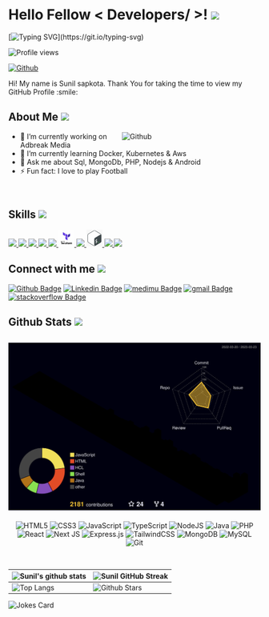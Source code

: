 <h1> Hello Fellow < Developers/ >! <img src = "https://raw.githubusercontent.com/MartinHeinz/MartinHeinz/master/wave.gif" width = 30px> </h1>
<p align='center'>
</p>

[![Typing SVG](https://readme-typing-svg.herokuapp.com/?size=32&duration=3000&color=f06667&lines=Welcome+to+my+Github;)](https://git.io/typing-svg)

![Profile views](https://visitor-badge.glitch.me/badge?page_id=sunil-9.sunil-9)

[![Github](https://img.shields.io/github/followers/sunil-9?label=Follow&style=social)](https://github.com/sunil-9)

<div size='20px'> Hi! My name is Sunil sapkota. Thank You for taking the time to view my GitHub Profile :smile: 
</div>

<h2> About Me <img src = "https://media0.giphy.com/media/KDDpcKigbfFpnejZs6/giphy.gif?cid=ecf05e47oy6f4zjs8g1qoiystc56cu7r9tb8a1fe76e05oty&rid=giphy.gif" width = 100px></h2>

<img width="55%" align="right" alt="Github" src="https://raw.githubusercontent.com/onimur/.github/master/.resources/git-header.svg" />

- 🔭 I’m currently working on Adbreak Media
- 🌱 I’m currently learning Docker, Kubernetes & Aws
- 💬 Ask me about Sql, MongoDb, PHP, Nodejs & Android
- ⚡ Fun fact: I love to play Football

<!-- <h2> Languages and Tools <img src = "https://media1.giphy.com/media/ln7z2eWriiQAllfVcn/giphy.gif?cid=ecf05e47a0n3gi1bfqntqmob8g9aid1oyj2wr3ds3mg700bl&rid=giphy.gif" width = 50px> </h2> -->
<br>
 <h2> Skills <img src = "https://media2.giphy.com/media/QssGEmpkyEOhBCb7e1/giphy.gif?cid=ecf05e47a0n3gi1bfqntqmob8g9aid1oyj2wr3ds3mg700bl&rid=giphy.gif" width = 32px> </h2>
  <a href= https://github.com/sunil-9?tab=repositories&q=&type=&language=javascript&sort= > <img width ='32px' src ='https://raw.githubusercontent.com/rahulbanerjee26/githubAboutMeGenerator/main/icons/javascript.svg'> </a>
  <a href= https://github.com/sunil-9?tab=repositories&q=&type=&language=typescript&sort= > <img width ='32px' src ='https://raw.githubusercontent.com/rahulbanerjee26/githubAboutMeGenerator/main/icons/typescript.svg'> </a>
  <a href= https://github.com/sunil-9?tab=repositories&q=&type=&language=javascript&sort= > <img width ='32px' src ='https://raw.githubusercontent.com/rahulbanerjee26/githubAboutMeGenerator/main/icons/reactjs.svg'> </a>
  <a href= https://github.com/sunil-9?tab=repositories&q=&type=&language=java&sort= > <img width ='32px' src ='https://raw.githubusercontent.com/rahulbanerjee26/githubAboutMeGenerator/main/icons/java.svg'> </a>
  <a href= https://github.com/sunil-9?tab=repositories&q=&type=&language=android&sort= > <img width ='32px' src ='https://raw.githubusercontent.com/rahulbanerjee26/githubAboutMeGenerator/main/icons/android.svg'> </a>
  <a href= https://github.com/sunil-9?tab=repositories&q=&type=&language=hcl&sort= > <img width ='32px' src ='/assets/hcl.jpg'> </a>
  <a href= https://github.com/sunil-9?tab=repositories&q=&type=&language=php&sort= > <img width ='32px' src ='https://raw.githubusercontent.com/rahulbanerjee26/githubAboutMeGenerator/main/icons/php.svg'> </a>
  <a href= https://github.com/sunil-9?tab=repositories&q=&type=&language=shell&sort= > <img width ='32px' src ='/assets/sh.png'> </a>
  <a href= https://github.com/sunil-9?tab=repositories&q=&type=&language=css&sort= > <img width ='32px' src ='https://raw.githubusercontent.com/rahulbanerjee26/githubAboutMeGenerator/main/icons/css.svg'> </a>
  <a href= https://github.com/sunil-9?tab=repositories&q=&type=&language=html&sort= > <img width ='32px' src ='https://raw.githubusercontent.com/rahulbanerjee26/githubAboutMeGenerator/main/icons/html.svg'> </a>

<br>
<h2> Connect with me <img src='https://raw.githubusercontent.com/ShahriarShafin/ShahriarShafin/main/Assets/handshake.gif' width="100px"></h2>

[![Github Badge](https://img.shields.io/badge/-sunil-000?style=flat-square&logo=Github&logoColor=white&link=https://github.com/sunil-9)](https://github.com/sunil-9) [![Linkedin Badge](https://img.shields.io/badge/-sunil-blue?style=flat-square&logo=Linkedin&logoColor=white&link=https://www.linkedin.com/in/sunil-sapkota-9a7b6b1b6/)](https://www.linkedin.com/in/sunilsapkota09/) [![medimu Badge](https://img.shields.io/badge/-Medium-black?style=flat-square&logo=medium&logoColor=white&link=https://www.linkedin.com/in/sunil-sapkota-9a7b6b1b6/)](https://sunil-9.medium.com/) [![gmail Badge](https://img.shields.io/badge/-Gmail-red?style=flat-square&logo=Gmail&logoColor=white)](mailto:sunilsapkota9@gmail.com) [![stackoverflow Badge](https://img.shields.io/badge/-StackOverflow-black?style=flat-square&logo=stackoverflow&logoColor=orange)](https://stackoverflow.com/users/8008979/sunil-sapkota)

<h2> Github Stats <img src = "https://media.giphy.com/media/du3J3cXyzhj75IOgvA/giphy.gif" width = 32px> </h2>
<div align="center">

## ![Sunil's GitHub Activity Graph](/profile-3d-contrib/profile-night-rainbow.svg)

![HTML5](https://img.shields.io/badge/html5-%23E34F26.svg?style=for-the-badge&logo=html5&logoColor=white) ![CSS3](https://img.shields.io/badge/css3-%231572B6.svg?style=for-the-badge&logo=css3&logoColor=white) ![JavaScript](https://img.shields.io/badge/javascript-%23323330.svg?style=for-the-badge&logo=javascript&logoColor=%23F7DF1E) ![TypeScript](https://img.shields.io/badge/typescript-%23007ACC.svg?style=for-the-badge&logo=typescript&logoColor=white) ![NodeJS](https://img.shields.io/badge/node.js-6DA55F?style=for-the-badge&logo=node.js&logoColor=white) ![Java](https://img.shields.io/badge/java-%23ED8B00.svg?style=for-the-badge&logo=java&logoColor=white) ![PHP](https://img.shields.io/badge/php-%23777BB4.svg?style=for-the-badge&logo=php&logoColor=white) ![React](https://img.shields.io/badge/react-%2320232a.svg?style=for-the-badge&logo=react&logoColor=%2361DAFB) ![Next JS](https://img.shields.io/badge/Next-black?style=for-the-badge&logo=next.js&logoColor=white) ![Express.js](https://img.shields.io/badge/express.js-%23404d59.svg?style=for-the-badge&logo=express&logoColor=%2361DAFB) ![TailwindCSS](https://img.shields.io/badge/tailwindcss-%2338B2AC.svg?style=for-the-badge&logo=tailwind-css&logoColor=white) ![MongoDB](https://img.shields.io/badge/MongoDB-%234ea94b.svg?style=for-the-badge&logo=mongodb&logoColor=white) ![MySQL](https://img.shields.io/badge/mysql-%2300f.svg?style=for-the-badge&logo=mysql&logoColor=white) ![Git](https://img.shields.io/badge/git-%23F05033.svg?style=for-the-badge&logo=git&logoColor=white)

</div>
  <br>

| ![Sunil's github stats](https://github-readme-stats.vercel.app/api?username=sunil-9&show_icons=true&theme=radical) | ![Sunil GitHub Streak](https://github-readme-streak-stats.herokuapp.com/?user=sunil-9&theme=radical)                                                                                                            |
| ------------------------------------------------------------------------------------------------------------------ | --------------------------------------------------------------------------------------------------------------------------------------------------------------------------------------------------------------- |
| ![Top Langs](https://github-readme-stats.vercel.app/api/top-langs/?username=sunil-9&theme=radical)                 | ![Github Stars](https://github-readme-stats.vercel.app/api?username=sunil-9&show_icons=true&locale=en&count_private=true&hide_rank=true&custom_title=My%20GitHub%20Stats&disable_animations=true&theme=radical) |

![Jokes Card](https://readme-jokes.vercel.app/api?theme=radical)

<br>

<!-- --- -->

<!-- Credits: [Sunil Deshmukh](https://github.com/sunil-9)

Last Edited on: 04/09/2021 -->
